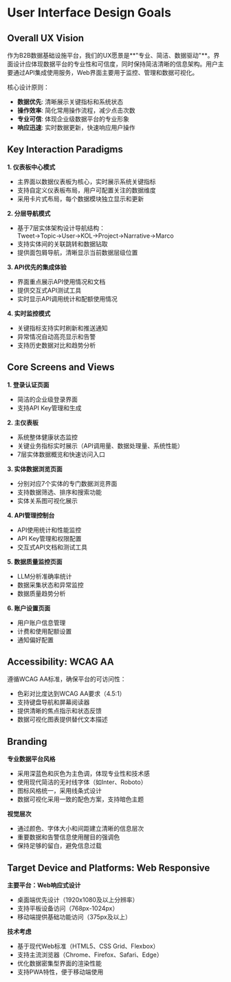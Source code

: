 # User Interface Design Goals

## Overall UX Vision

作为B2B数据基础设施平台，我们的UX愿景是**"专业、简洁、数据驱动"**。界面设计应体现数据平台的专业性和可信度，同时保持简洁清晰的信息架构。用户主要通过API集成使用服务，Web界面主要用于监控、管理和数据可视化。

核心设计原则：
- **数据优先**: 清晰展示关键指标和系统状态
- **操作效率**: 简化常用操作流程，减少点击次数
- **专业可信**: 体现企业级数据平台的专业形象
- **响应迅速**: 实时数据更新，快速响应用户操作

## Key Interaction Paradigms

**1. 仪表板中心模式**
- 主界面以数据仪表板为核心，实时展示系统关键指标
- 支持自定义仪表板布局，用户可配置关注的数据维度
- 采用卡片式布局，每个数据模块独立显示和更新

**2. 分层导航模式**
- 基于7层实体架构设计导航结构：Tweet→Topic→User→KOL→Project→Narrative→Marco
- 支持实体间的关联跳转和数据钻取
- 提供面包屑导航，清晰显示当前数据层级位置

**3. API优先的集成体验**
- 界面重点展示API使用情况和文档
- 提供交互式API测试工具
- 实时显示API调用统计和配额使用情况

**4. 实时监控模式**
- 关键指标支持实时刷新和推送通知
- 异常情况自动高亮显示和告警
- 支持历史数据对比和趋势分析

## Core Screens and Views

**1. 登录认证页面**
- 简洁的企业级登录界面
- 支持API Key管理和生成

**2. 主仪表板**
- 系统整体健康状态监控
- 关键业务指标实时展示（API调用量、数据处理量、系统性能）
- 7层实体数据概览和快速访问入口

**3. 实体数据浏览页面**
- 分别对应7个实体的专门数据浏览界面
- 支持数据筛选、排序和搜索功能
- 实体关系图可视化展示

**4. API管理控制台**
- API使用统计和性能监控
- API Key管理和权限配置
- 交互式API文档和测试工具

**5. 数据质量监控页面**
- LLM分析准确率统计
- 数据采集状态和异常监控
- 数据质量趋势分析

**6. 账户设置页面**
- 用户账户信息管理
- 计费和使用配额设置
- 通知偏好配置

## Accessibility: WCAG AA

遵循WCAG AA标准，确保平台的可访问性：
- 色彩对比度达到WCAG AA要求（4.5:1）
- 支持键盘导航和屏幕阅读器
- 提供清晰的焦点指示和状态反馈
- 数据可视化图表提供替代文本描述

## Branding

**专业数据平台风格**
- 采用深蓝色和灰色为主色调，体现专业性和技术感
- 使用现代简洁的无衬线字体（如Inter、Roboto）
- 图标风格统一，采用线条式设计
- 数据可视化采用一致的配色方案，支持暗色主题

**视觉层次**
- 通过颜色、字体大小和间距建立清晰的信息层次
- 重要数据和告警信息使用醒目的强调色
- 保持足够的留白，避免信息过载

## Target Device and Platforms: Web Responsive

**主要平台：Web响应式设计**
- 桌面端优先设计（1920x1080及以上分辨率）
- 支持平板设备访问（768px-1024px）
- 移动端提供基础功能访问（375px及以上）

**技术考虑**
- 基于现代Web标准（HTML5、CSS Grid、Flexbox）
- 支持主流浏览器（Chrome、Firefox、Safari、Edge）
- 优化数据密集型界面的渲染性能
- 支持PWA特性，便于移动端使用
